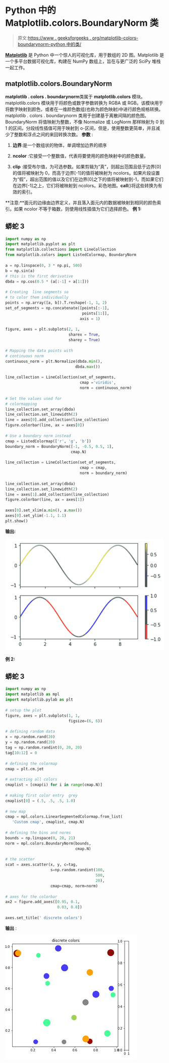 # Python 中的 Matplotlib.colors.BoundaryNorm 类

> 原文:[https://www . geeksforgeeks . org/matplotlib-colors-boundarynorm-python 中的类/](https://www.geeksforgeeks.org/matplotlib-colors-boundarynorm-class-in-python/)

[**Matplotlib**](http://geeksforgeeks.org/python-matplotlib-an-overview/) 是 Python 中一个惊人的可视化库，用于数组的 2D 图。Matplotlib 是一个多平台数据可视化库，构建在 NumPy 数组上，旨在与更广泛的 SciPy 堆栈一起工作。

## matplotlib.colors.BoundaryNorm

**matplotlib . colors . boundarynorm**类属于 **matplotlib.colors** 模块。matplotlib.colors 模块用于将颜色或数字参数转换为 RGBA 或 RGB。该模块用于将数字映射到颜色，或者在一维颜色数组(也称为颜色映射)中进行颜色规格转换。
matplotlib . colors . boundarynorm 类用于创建基于离散间隔的颜色图。BoundaryNorm 将值映射为整数，不像 Normalize 或 LogNorm 那样映射为 0 到 1 的区间。分段线性插值可用于映射到 o-区间，但是，使用整数更简单，并且减少了整数和浮点之间的来回转换次数。
**参数** :

1.  **边界**:是一个数组状的物体，单调增加边界的顺序

2.  **ncolor** :它接受一个整数值，代表将要使用的颜色映射中的颜色数量。

3.  **clip** :接受布尔值，为可选参数。如果剪辑为“真”，则超出范围且低于边界[0]的值将被映射为 0，而高于边界[-1]的值将被映射为 ncolors。如果片段设置为“假”，超出范围的值以及它们在边界[0]之下的值将被映射到-1，而如果它们在边界[-1]之上，它们将被映射到 ncolors。彩色地图。__call__()将这些转换为有效的索引。

**注意:**面元的边缘由边界定义，并且落入面元内的数据被映射到相同的颜色索引。如果 ncolor 不等于箱数，则使用线性插值为它们选择颜色。
**例 1:**

## 蟒蛇 3

```py
import numpy as np
import matplotlib.pyplot as plt
from matplotlib.collections import LineCollection
from matplotlib.colors import ListedColormap, BoundaryNorm

a = np.linspace(0, 3 * np.pi, 500)
b = np.sin(a)
# this is the first derivative
dbda = np.cos(0.5 * (a[:-1] + a[1:])) 

# Creating  line segments so
# to color them individually
points = np.array([a, b]).T.reshape(-1, 1, 2)
set_of_segments = np.concatenate([points[:-1],
                                  points[1:]],
                                 axis = 1)

figure, axes = plt.subplots(2, 1,
                            sharex = True,
                            sharey = True)

# Mapping the data points with
# continuous norm
continuous_norm = plt.Normalize(dbda.min(),
                               dbda.max())

line_collection = LineCollection(set_of_segments,
                                 cmap ='viridis',
                                 norm = continuous_norm)

# Set the values used for
# colormapping
line_collection.set_array(dbda)
line_collection.set_linewidth(2)
line = axes[0].add_collection(line_collection)
figure.colorbar(line, ax = axes[0])

# Use a boundary norm instead
cmap = ListedColormap(['r', 'g', 'b'])
boundary_norm = BoundaryNorm([-1, -0.5, 0.5, 1],
                             cmap.N)

line_collection = LineCollection(set_of_segments,
                                 cmap = cmap,
                                 norm = boundary_norm)

line_collection.set_array(dbda)
line_collection.set_linewidth(2)
line = axes[1].add_collection(line_collection)
figure.colorbar(line, ax = axes[1])

axes[0].set_xlim(a.min(), a.max())
axes[0].set_ylim(-1.1, 1.1)
plt.show()
```

**输出:**

![matplotlib.colors.BoundaryNorm](img/a035396e75e361dbc7d7cdfe2402a00f.png)

**例 2:**

## 蟒蛇 3

```py
import numpy as np
import matplotlib as mpl
import matplotlib.pylab as plt

# setup the plot
figure, axes = plt.subplots(1, 1,
                            figsize=(6, 6))

# defining random data
x = np.random.rand(20)
y = np.random.rand(20) 
tag = np.random.randint(0, 20, 20)
tag[10:12] = 0

# defining the colormap
cmap = plt.cm.jet 

# extracting all colors
cmaplist = [cmap(i) for i in range(cmap.N)]

# making first color entry  grey
cmaplist[0] = (.5, .5, .5, 1.0)

# new map
cmap = mpl.colors.LinearSegmentedColormap.from_list(
   'Custom cmap', cmaplist, cmap.N)

# defining the bins and norms
bounds = np.linspace(0, 20, 21)
norm = mpl.colors.BoundaryNorm(bounds,
                               cmap.N)

# the scatter
scat = axes.scatter(x, y, c=tag,
                    s=np.random.randint(100,
                                        500,
                                        20),
                    cmap=cmap, norm=norm)

# axes for the colorbar
ax2 = figure.add_axes([0.95, 0.1,
                       0.03, 0.8])

axes.set_title(' discrete colors')
```

**输出** :

![python-matplotlib-boundarynorm](img/cfe2e7338580cb67ebd64a7a0fd6b835.png)